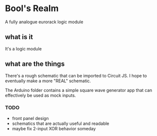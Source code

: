 # Bool's Realm 
A fully analogue eurorack logic module

## what is it
It's a logic module 

## what are the things
There's a rough schematic that can be imported to Circuit JS. I hope to
eventually make a more "REAL" schematic.

The Arduino folder contains a simple square wave generator app that can
effectively be used as mock inputs.

### TODO
- front panel design
- schematics that are actually useful and readable
- maybe fix 2-input XOR behavior someday
